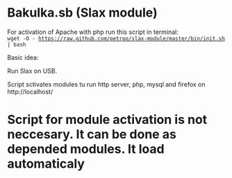 Bakulka.sb (Slax module)
================

For activation of Apache with php run this script in terminal:
<code>
wget -O - https://raw.github.com/petrpo/slax-module/master/bin/init.sh | bash
</code>

Basic idea:

Run Slax on USB.

Script sctivates modules tu run http server, php, mysql and firefox on http://localhost/

# Script for module activation is not neccesary. It can be done as depended modules. It load automaticaly

